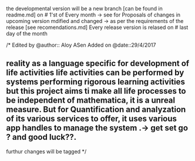 the developmental version will be a new branch [can be found in readme.md] on 
		#  1'st of Every month 
-> see for Proposals of changes in upcoming version mdified and changed 
-> as per the requirements of the release [see  recomendations.md] 
Every release version is relased on 
		# last day of the month 

/*
Edited by @author:: Aloy ASen
Added on @date::29/4/2017

reality as a language specific for development of life activities life activities 
can be performed by systems performing rigorous learning activities but this project 
aims ti make all life processes to be independent of mathematica, it is a unreal measure.
But for Quantification and analyzation of its various services to offer, it uses various
app handles to manage the system .-> get set go ? and good luck??.
--
furthur changes will be tagged
*/